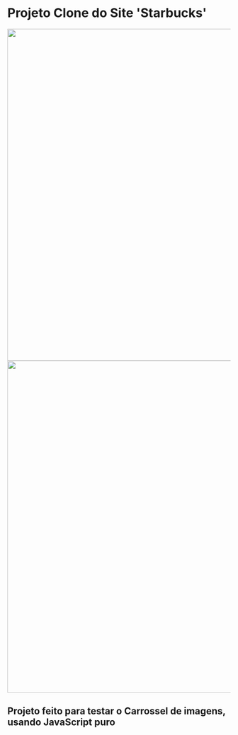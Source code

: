 # Projeto Clone do Site 'Starbucks'

<div align="center">
  <img src="https://user-images.githubusercontent.com/67977860/142000259-426dd3ea-4423-4c1b-bd69-b96c48085934.png" width="750px">
  <img src="https://user-images.githubusercontent.com/67977860/142001423-4a5d5b5c-60bb-4e38-be06-a4a2282b1162.png" width="750px">
</div>

## Projeto feito para testar o Carrossel de imagens, usando JavaScript puro ##
